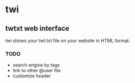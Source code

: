 # twi
## twtxt web interface

*twi* shows your twt.txt file on your website in HTML format.

### TODO

- search engine by tags
- link to other @user file
- customize header
